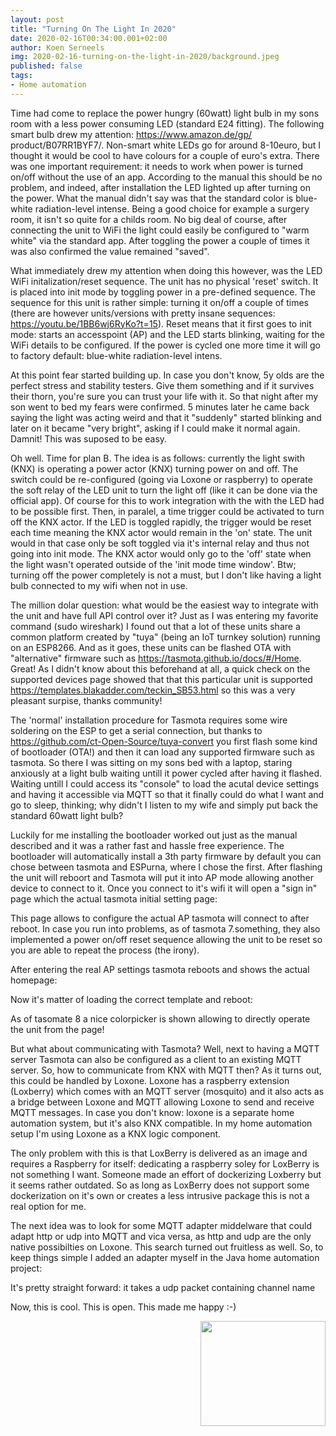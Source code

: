 ```yaml
---
layout: post
title: "Turning On The Light In 2020"
date: 2020-02-16T00:34:00.001+02:00
author: Koen Serneels
img: 2020-02-16-turning-on-the-light-in-2020/background.jpeg
published: false
tags: 
- Home automation
---
```


Time had come to replace the power hungry (60watt) light bulb in my sons room with a less power consuming LED (standard E24 fitting). The following smart bulb drew my attention: https://www.amazon.de/gp/
product/B07RR1BYF7/. Non-smart white LEDs go for around 8-10euro, but I thought it would be cool to have colours for a couple of euro's extra. There was one important requirement: it needs to work when power is turned on/off without the use of an app. According to the manual this should be no problem, and indeed, after installation the LED lighted up after turning on the power. What the manual didn't say was that the standard color is blue-white radiation-level intense. Being a good choice for example a surgery room, it isn't so quite for a childs room. No big deal of course, after connecting the unit to WiFi the light could easily be configured to "warm white" via the standard app. After toggling the power a couple of times it was also confirmed the value remained "saved".

What immediately drew my attention when doing this however, was the LED WiFi initalization/reset sequence. The unit has no physical 'reset' switch. It is placed into init mode by toggling power in a pre-defined sequence. The sequence for this unit is rather simple: turning it on/off a couple of times (there are however units/versions with pretty insane sequences: https://youtu.be/1BB6wj6RyKo?t=15). Reset means that it first goes to init mode: starts an accesspoint (AP) and the LED starts blinking, waiting for the WiFi details to be configured. If the power is cycled one more time it will go to factory default: blue-white radiation-level intens.

At this point fear started building up. In case you don't know, 5y olds are the perfect stress and stability testers. Give them something and if it survives their thorn, you're sure you can trust your life with it. So that night after my son went to bed my fears were confirmed. 5 minutes later he came back saying the light was acting weird and that it "suddenly" started blinking and later on it became "very bright", asking if I could make it normal again. Damnit! This was suposed to be easy.

Oh well. Time for plan B. The idea is as follows: currently the light swith (KNX) is operating a power actor (KNX) turning power on and off. The switch could be re-configured (going via Loxone or raspberry) to operate the soft relay of the LED unit to turn the light off (like it can be done via the official app). Of course for this to work integration with the with the LED had to be possible first. Then, in paralel, a time trigger could be activated to turn off the KNX actor. If the LED is toggled rapidly, the trigger would be reset each time meaning the KNX actor would remain in the 'on' state. The unit would in that case only be soft toggled via it's internal relay and thus not going into init mode. The KNX actor would only go to the 'off' state when the light wasn't operated outside of the 'init mode time window'. Btw; turning off the power completely is not a must, but I don't like having a light bulb connected to my wifi when not in use. 

The million dolar question: what would be the easiest way to integrate with the unit and have full API control over it? Just as I was entering my favorite command (sudo wireshark) I found out that a lot of these units share a common platform created by "tuya" (being an IoT turnkey solution) running on an ESP8266. And as it goes, these units can be flashed OTA with "alternative" firmware such as https://tasmota.github.io/docs/#/Home. Great! As I didn't know about this beforehand at all, a quick check on the supported devices page showed that that this particular unit is supported https://templates.blakadder.com/teckin_SB53.html so this was a very pleasant surpise, thanks community!

The 'normal' installation procedure for Tasmota requires some wire soldering on the ESP to get a serial connection, but thanks to https://github.com/ct-Open-Source/tuya-convert you first flash some kind of bootloader (OTA!) and then it can load any supported firmware such as tasmota. So there I was sitting on my sons bed with a laptop, staring anxiously at a light bulb waiting untill it power cycled after having it flashed. Waiting untill I could access its "console" to load the acutal device settings and having it accessible via MQTT so that it finally could do what I want and go to sleep, thinking; why didn't I listen to my wife and simply put back the standard 60watt light bulb?

Luckily for me installing the bootloader worked out just as the manual described and it was a rather fast and hassle free experience. The bootloader will automatically install a 3th party firmware by default you can chose between tasmota and ESPurna, where I chose the first. After flashing the unit will reboort and Tasmota will put it into AP mode allowing another device to connect to it. Once you connect to it's wifi it will open a "sign in" page which the actual tasmota initial setting page:

This page allows to configure the actual AP tasmota will connect to after reboot. In case you run into problems, as of tasmota 7.something, they also implemented a power on/off reset sequence allowing the unit to be reset so you are able to repeat the process (the irony).

After entering the real AP settings tasmota reboots and shows the actual homepage:

Now it's matter of loading the correct template and reboot:

As of tasomate 8 a nice colorpicker is shown allowing to directly operate the unit from the page!

But what about communicating with Tasmota? Well, next to having a MQTT server Tasmota can also be configured as a client to an existing MQTT server. So, how to communicate from KNX with MQTT then? As it turns  out, this could be handled by Loxone. Loxone has a raspberry extension (Loxberry) which comes with an MQTT server (mosquito) and it also acts as a bridge between Loxone and MQTT allowing Loxone to send and receive MQTT messages. In case you don't know: loxone is a separate home automation system, but it's also KNX compatible. In my home automation setup I'm using Loxone as a KNX logic component.

The only problem with this is that LoxBerry is delivered as an image and requires a Raspberry for itself: dedicating a raspberry soley for LoxBerry is not something I want. Someone made an effort of dockerizing Loxberry but it seems rather outdated. So as long as LoxBerry does not support some dockerization on it's own or creates a less intrusive package this is not a real option for me.

The next idea was to look for some MQTT adapter middelware that could adapt http or udp into MQTT and vica versa, as http and udp are the only native possibilties on Loxone. This search turned out fruitless as well. So, to keep things simple I added an adapter myself in the Java home automation project:

It's pretty straight forward: it takes a udp packet containing channel name 


Now, this is cool. This is open. This made me happy :-)








<a href="{{site.baseurl}}/assets/img/2017-07-29-home-automation-heating-with-ebus-and-bulex/EBus_Logo2.png" style="clear: right; float: right; margin-bottom: 1em; margin-left: 1em;"><img border="0" data-original-height="1345" data-original-width="1600" height="168" src="{{site.baseurl}}/assets/img/2017-07-29-home-automation-heating-with-ebus-and-bulex/EBus_Logo2.png" width="200" /></a>


